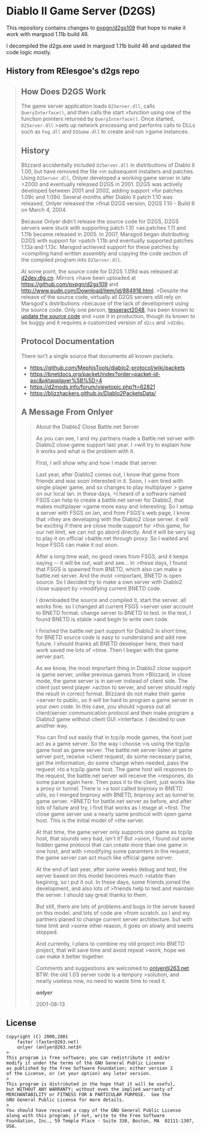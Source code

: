 # Diablo II Game Server (D2GS)
This repository contains changes to [pvpgn/d2gs109](https://github.com/pvpgn/d2gs109) that hope to make it work with margsod 1.11b build 46.

I decompiled the d2gs.exe used in margsod 1.11b build 46 and updated the code logic mostly.

## History from RElesgoe's d2gs repo

>## How Does D2GS Work
>The game server application loads `D2Server.dll`, calls `QueryInterface()`, and then calls the start >function using one of the function pointers returned by `QueryInterface()`. Once started, `D2Server.dll` >sets up network processing and performs calls to DLLs such as `Fog.dll` and `D2Game.dll` to create and run >game instances.
>
>## History
>Blizzard accidentally included `D2Server.dll` in distributions of Diablo II 1.00, but have removed the file >in subsequent installers and patches. Using `D2Server.dll`, Onlyer developed a working game server in late >2000 and eventually released D2GS in 2001. D2GS was actively developed between 2001 and 2002, adding support >for patches 1.09c and 1.09d. Several months after Diablo II patch 1.10 was released, Onlyer released the >final D2GS version, D2GS 1.10 - Build 6 on March 4, 2004.
>
>Because Onlyer didn't release the source code for D2GS, D2GS servers were stuck with supporting patch 1.10 >as patches 1.11 and 1.11b became released in 2005. In 2007, Marsgod began distributing D2GS with support for >patch 1.11b and eventually supported patches 1.13a and 1.13c. Marsgod achieved support for these patches by >compiling hand written assembly and copying the code section of the compiled program into `D2Server.dll`.
>
>At some point, the source code for D2GS 1.09d was released at [d2dev.dlg.cn](http://d2dev.dlg.cn). Mirrors >have been uploaded at https://github.com/pvpgn/d2gs109 and http://www.pudn.com/Download/item/id/884918.html. >Despite the release of the source code, virtually all D2GS servers still rely on Marsgod's distributions >because of the lack of development using the source code. Only one person, [tesseract2048](https://github.>com/tesseract2048/), has been known to [update the source code](https://github.com/tesseract2048/d2gs) and >use it in production, though its known to be buggy and it requires a customized version of `d2cs` and >`d2dbs`.
>
>## Protocol Documentation
>There isn't a single source that documents all known packets.
>
>- https://github.com/MephisTools/diablo2-protocol/wiki/packets
>- https://bnetdocs.org/packet/index?order=packet-id-asc&pktapplayer%5B%5D=4
>- https://d2mods.info/forum/viewtopic.php?t=62821
>- https://blizzhackers.github.io/Diablo2PacketsData/
>
>
>## A Message From Onlyer
>> About the Diablo2 Close Battle.net Server
>>
>> As you can see, I and my partners made a Battle.net server with Diablo2 close game support last year. I >will try to explain how it works and what is the problem with it. 
>>
>> First, I will show why and how I made that server. 
>>
>> Last year, after Diablo2 comes out, I know that game from friends and was soon interested in it. Soon, I >am tired with single player game, and so changes to play multiplayer > game on our local lan. in these days, >I heard of a software named FSGS can help to create a battle.net server for Diablo2, that makes multiplayer >game more easy and interesting. So I setup a server with FSGS on lan, and from FSGS's web page, I know that >they are developing with the Diablo2 close server. it will be exciting if there are close mode support for >this game, for our net limit, we can not go abord directly. And it will be very lag to play it on official >battle.net through proxy. So I waited and hope FSGS can make it out soon. 
>>
>> After a long time wait, no good news from FSGS, and it keeps saying -- it will be out, wait and see... In >these days, I found that FSGS is spawned from BNETD, which also can make a battle.net server. And the most >important, BNETD is open source. So I decided try to make a own server with Diablo2 close support by >modifying current BNETD code. 
>>
>> I downloaded the source and compiled it, start the server. all works fine. so I changed all current FSGS >server user account to BNETD format. change server to BNETD to test. in the test, I found BNETD is stable >and begin to write own code. 
>>
>> I finished the battle.net part support for Diablo2 in short time, for BNETD source code is easy to >understand and add new future. I should thanks all BNETD developer here, their hard work saved me lots of >time. Then I began with the game server part. 
>>
>> As we know, the most important thing in Diablo2 close support is game server, unlike previous games from >Blizzard, in close mode, the game server is in server instead of client side. The client just send player >action to server, and server should reply the result in correct format. Blizzard do not make their game >server to public, so it will be hard to program a game server in your own code. In this case, you should >guess out all client/server communication protocol and then make program a Diablo2 game without client GUI >interface. I decided to use another way. 
>>
>> You can find out easily that in tcp/ip mode games, the host just act as a game server. So the way i choose >is using the tcp/ip game host as game server. The battle.net server listen at game server port, receive >client request, do some necessary parse, get the imformation, do some change when needed, pass the request >to a tcp/ip game host. The game host will respones to the request, the battle.net server will receive the >respones, do some parse again here. Then pass it to the client, just works like a proxy or tunnel. There is >a tool called bnproxy in BNETD utils, so I merged bnproxy with BNETD, bnproxy act as tunnel to game server. >BNETD for battle.net server as before, and after lots of failure and try, I find that works as I image at >first. The close game server use a nearly same protocol with open game host. This is the initial model of >the server. 
>>
>> At that time, the game server only supports one game as tcp/ip host, that sounds very bad, isn't it? But >soon, I found out some hidden game protocol that can create more than one game in one host, and with >modifying some paramters in the request, the game server can act much like official game server.
>>
>> At the end of last year, after some weeks debug and test, the server based on this model becomes much >stable than begining, so i put it out. In these days, some friends joined the development, and also lots of >friends help to test and maintain the server. I should say great thanks to them. 
>>
>> But still, there are lots of problems and bugs in the server based on this model. and lots of code are >from scratch. so I and my partners planed to change current server architecture. but with time limit and >some other reason, it goes on slowly and seems stopped. 
>>
>> And currently, I plans to combine my old project into BNETD project, that will save time and avoid repeat >work, hope we can make it better together. 
>>
>> Comments and suggestions are welcomed to onlyer@263.net BTW: the old 1.03 server code is a tempory >solution, and nearly useless now, no need to waste time to read it.
>>
>> ***onlyer***
>>
>> 2001-08-13

## License
```
Copyright (C) 2000,2001
	faster (faster@263.net)
	onlyer (onlyer@263.net£©
>
This program is free software; you can redistribute it and/or
modify it under the terms of the GNU General Public License
as published by the Free Software Foundation; either version 2
of the License, or (at your option) any later version.
>
This program is distributed in the hope that it will be useful,
but WITHOUT ANY WARRANTY; without even the implied warranty of
MERCHANTABILITY or FITNESS FOR A PARTICULAR PURPOSE.  See the
GNU General Public License for more details.
>
You should have received a copy of the GNU General Public License
along with this program; if not, write to the Free Software
Foundation, Inc., 59 Temple Place - Suite 330, Boston, MA  02111-1307, USA.
```
